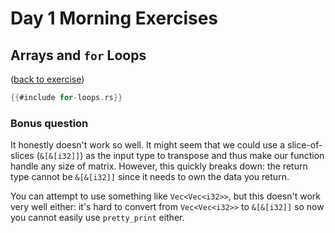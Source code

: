# Day 1 Morning Exercises

## Arrays and `for` Loops

([back to exercise](for-loops.md))

```rust
{{#include for-loops.rs}}
```
### Bonus question

It honestly doesn't work so well. It might seem that we could use a slice-of-slices (`&[&[i32]]`) as the input type to transpose and thus make our function handle any size of matrix. However, this quickly breaks down: the return type cannot be `&[&[i32]]` since it needs to own the data you return.

You can attempt to use something like `Vec<Vec<i32>>`, but this doesn't work very well either: it's hard to convert from `Vec<Vec<i32>>` to `&[&[i32]]` so now you cannot easily use `pretty_print` either.